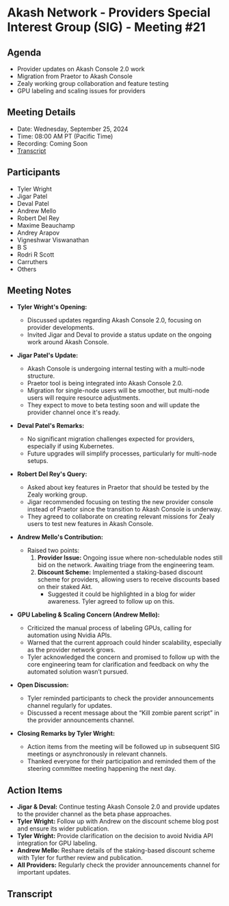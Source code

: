 # Akash Network - Providers Special Interest Group (SIG) - Meeting #21

## Agenda
- Provider updates on Akash Console 2.0 work
- Migration from Praetor to Akash Console
- Zealy working group collaboration and feature testing
- GPU labeling and scaling issues for providers

## Meeting Details
- Date: Wednesday, September 25, 2024
- Time: 08:00 AM PT (Pacific Time)
- Recording: Coming Soon
- [Transcript](#transcript)

## Participants
- Tyler Wright
- Jigar Patel
- Deval Patel
- Andrew Mello
- Robert Del Rey
- Maxime Beauchamp
- Andrey Arapov
- Vigneshwar Viswanathan
- B S
- Rodri R Scott
- Carruthers
- Others

## Meeting Notes
- **Tyler Wright's Opening:**
  - Discussed updates regarding Akash Console 2.0, focusing on provider developments.
  - Invited Jigar and Deval to provide a status update on the ongoing work around Akash Console.

- **Jigar Patel's Update:**
  - Akash Console is undergoing internal testing with a multi-node structure.
  - Praetor tool is being integrated into Akash Console 2.0.
  - Migration for single-node users will be smoother, but multi-node users will require resource adjustments.
  - They expect to move to beta testing soon and will update the provider channel once it's ready.

- **Deval Patel's Remarks:**
  - No significant migration challenges expected for providers, especially if using Kubernetes.
  - Future upgrades will simplify processes, particularly for multi-node setups.

- **Robert Del Rey's Query:**
  - Asked about key features in Praetor that should be tested by the Zealy working group.
  - Jigar recommended focusing on testing the new provider console instead of Praetor since the transition to Akash Console is underway.
  - They agreed to collaborate on creating relevant missions for Zealy users to test new features in Akash Console.

- **Andrew Mello's Contribution:**
  - Raised two points:
    1. **Provider Issue:** Ongoing issue where non-schedulable nodes still bid on the network. Awaiting triage from the engineering team.
    2. **Discount Scheme:** Implemented a staking-based discount scheme for providers, allowing users to receive discounts based on their staked Akt.
       - Suggested it could be highlighted in a blog for wider awareness. Tyler agreed to follow up on this.
  
- **GPU Labeling & Scaling Concern (Andrew Mello):**
  - Criticized the manual process of labeling GPUs, calling for automation using Nvidia APIs.
  - Warned that the current approach could hinder scalability, especially as the provider network grows.
  - Tyler acknowledged the concern and promised to follow up with the core engineering team for clarification and feedback on why the automated solution wasn’t pursued.

- **Open Discussion:**
  - Tyler reminded participants to check the provider announcements channel regularly for updates.
  - Discussed a recent message about the “Kill zombie parent script” in the provider announcements channel.

- **Closing Remarks by Tyler Wright:**
  - Action items from the meeting will be followed up in subsequent SIG meetings or asynchronously in relevant channels.
  - Thanked everyone for their participation and reminded them of the steering committee meeting happening the next day.

## Action Items
- **Jigar & Deval:** Continue testing Akash Console 2.0 and provide updates to the provider channel as the beta phase approaches.
- **Tyler Wright:** Follow up with Andrew on the discount scheme blog post and ensure its wider publication.
- **Tyler Wright:** Provide clarification on the decision to avoid Nvidia API integration for GPU labeling.
- **Andrew Mello:** Reshare details of the staking-based discount scheme with Tyler for further review and publication.
- **All Providers:** Regularly check the provider announcements channel for important updates.

## Transcript

